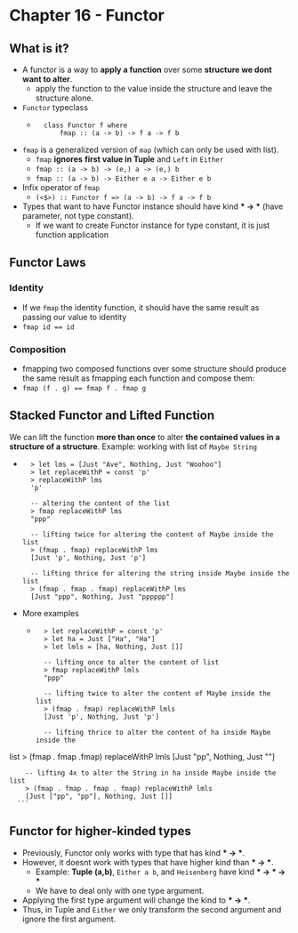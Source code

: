 # Chapter 16 - Functor

## What is it?

* A functor is a way to **apply a function** over some **structure we dont want to
  alter**.
    * apply the function to the value inside the structure and leave the
      structure alone.
* `Functor` typeclass
    * ```
        class Functor f where
            fmap :: (a -> b) -> f a -> f b
      ```
* `fmap` is a generalized version of `map` (which can only be used with list).
    * `fmap` **ignores** **first value in Tuple** and `Left` in `Either`
    * `fmap :: (a -> b) -> (e,) a -> (e,) b`
    * `fmap :: (a -> b) -> Either e a -> Either e b`
* Infix operator of `fmap`
    * `(<$>) :: Functor f => (a -> b) -> f a -> f b`
* Types that want to have Functor instance should have kind **\* -> \*** (have
  parameter, not type constant).
    * If we want to create Functor instance for type constant, it is just
      function application

## Functor Laws

### Identity
* If we `fmap` the identity function, it should have the same result as passing
  our value to identity
* `fmap id == id`

### Composition
* fmapping two composed functions over some structure should produce the same
  result as fmapping each function and compose them:
* `fmap (f . g) == fmap f . fmap g`

## Stacked Functor and Lifted Function

We can lift the function **more than once** to alter **the contained values in a
structure of a structure**. Example: working with list of `Maybe String`
* ```
    > let lms = [Just "Ave", Nothing, Just "Woohoo"]
    > let replaceWithP = const 'p'
    > replaceWithP lms
    'p'

    -- altering the content of the list
    > fmap replaceWithP lms
    "ppp"

    -- lifting twice for altering the content of Maybe inside the list
    > (fmap . fmap) replaceWithP lms 
    [Just 'p', Nothing, Just 'p']

    -- lifting thrice for altering the string inside Maybe inside the list
    > (fmap . fmap . fmap) replaceWithP lms
    [Just "ppp", Nothing, Just "pppppp"]
  ```
* More examples
    * ```
        > let replaceWithP = const 'p'
        > let ha = Just ["Ha", "Ha"]
        > let lmls = [ha, Nothing, Just []]
        
        -- lifting once to alter the content of list
        > fmap replaceWithP lmls
        "ppp"

        -- lifting twice to alter the content of Maybe inside the list
        > (fmap . fmap) replaceWithP lmls
        [Just 'p', Nothing, Just 'p']

        -- lifting thrice to alter the content of ha inside Maybe inside the
list
        > (fmap . fmap .fmap) replaceWithP lmls
        [Just "pp", Nothing, Just ""]

        -- lifting 4x to alter the String in ha inside Maybe inside the list
        > (fmap . fmap . fmap . fmap) replaceWithP lmls
        [Just ["pp", "pp"], Nothing, Just []]
      ```

## Functor for higher-kinded types

* Previously, Functor only works with type that has kind **\* -> \***.
* However, it doesnt work with types that have higher kind than **\* -> \***.
    * Example: **Tuple (a,b)**, `Either a b`, and `Heisenberg` have kind **\*
      -> \* -> \***
    * We have to deal only with one type argument.
* Applying the first type argument will change the kind to **\* -> \***.
* Thus, in Tuple and `Either` we only transform the second argument and
      ignore the first argument.
